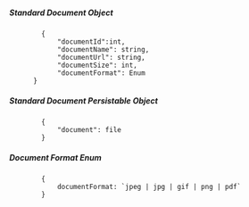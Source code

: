 ##### Standard Document Object

            {
                "documentId":int,
                "documentName": string,
                "documentUrl": string,
                "documentSize": int,
                "documentFormat": Enum
		  }

##### Standard Document Persistable Object

            {
                "document": file
			}


##### Document Format Enum
			{
				documentFormat: `jpeg | jpg | gif | png | pdf`
			}
            
